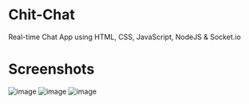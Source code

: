 # Chit-Chat
Real-time Chat App using HTML, CSS, JavaScript, NodeJS & Socket.io 

# Screenshots
![image](https://user-images.githubusercontent.com/105040357/171442790-59e92a7d-0e74-4db0-8a10-c6cbe3675a6f.png)
![image](https://user-images.githubusercontent.com/105040357/171442658-46a9c24d-0ba8-498a-9947-96fb25992680.png)
![image](https://user-images.githubusercontent.com/105040357/171442738-2a655b7e-91bf-4dae-8577-d01af4d6c082.png)

